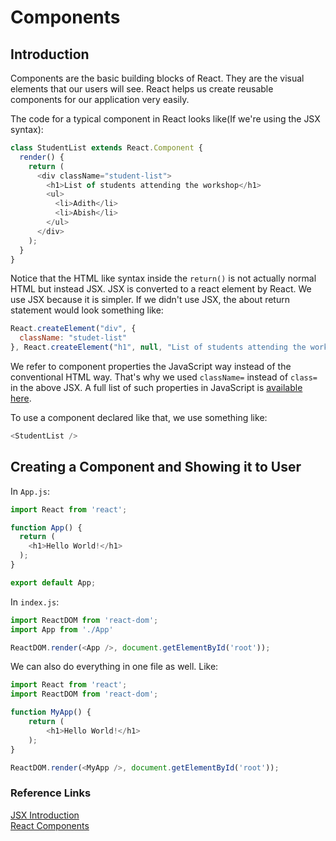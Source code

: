 # Components
## Introduction
Components are the basic building blocks of React. They are the visual elements that our users will see. React helps us create reusable components for our application very easily.

The code for a typical component in React looks like(If we're using the JSX syntax):
```javascript
class StudentList extends React.Component {
  render() {
    return (
      <div className="student-list">
        <h1>List of students attending the workshop</h1>
        <ul>
          <li>Adith</li>
          <li>Abish</li>
        </ul>
      </div>
    );
  }
}
```
Notice that the HTML like syntax inside the `return()` is not actually normal HTML but instead JSX. JSX is converted to a react element by React. We use JSX because it is simpler. If we didn't use JSX, the about return statement would look something like:
```javascript
React.createElement("div", {
  className: "studet-list"
}, React.createElement("h1", null, "List of students attending the workshop"), React.createElement("ul", null, React.createElement("li", null, "Adith"), React.createElement("li", null, "Abish")));
```
We refer to component properties the JavaScript way instead of the conventional HTML way. That's why we used `className=` instead of `class=` in the above JSX. A full list of such properties in JavaScript is [available here](https://developer.mozilla.org/en-US/docs/Web/API/Element).

To use a component declared like that, we use something like:
```javascript
<StudentList />
```

## Creating a Component and Showing it to User

In `App.js`:
```javascript
import React from 'react';

function App() {
  return (
    <h1>Hello World!</h1>
  );
}

export default App;
```
In `index.js`:
```javascript
import ReactDOM from 'react-dom';
import App from './App'

ReactDOM.render(<App />, document.getElementById('root'));
```
We can also do everything in one file as well. Like:
```javascript
import React from 'react';
import ReactDOM from 'react-dom';

function MyApp() {
    return (
        <h1>Hello World!</h1>
    );
}

ReactDOM.render(<MyApp />, document.getElementById('root'));
```

### Reference Links
[JSX Introduction](https://reactjs.org/docs/introducing-jsx.html)  
[React Components](https://reactjs.org/docs/components-and-props.html)